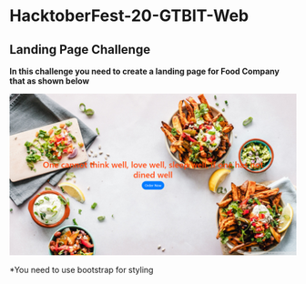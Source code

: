 # HacktoberFest-20-GTBIT-Web

## Landing Page Challenge


  **In this challenge you need to create a landing page for Food Company that as shown below**

 ![Landing Page](landingpage.png)


*You need to use bootstrap for styling 
